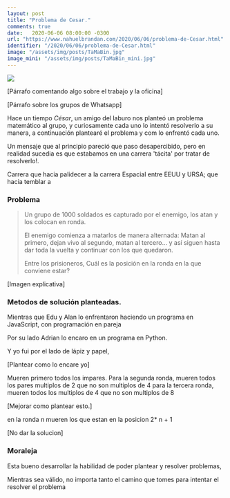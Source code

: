 ```yaml
---
layout: post
title: "Problema de Cesar."
comments: true
date:   2020-06-06 08:00:00 -0300
url: "https://www.nahuelbrandan.com/2020/06/06/problema-de-Cesar.html"
identifier: "/2020/06/06/problema-de-Cesar.html"
image: "/assets/img/posts/TaMaBin.jpg"
image_mini: "/assets/img/posts/TaMaBin_mini.jpg"
---
```


![]({{page.image}})<br>

[Párrafo comentando algo sobre el trabajo y la oficina]

[Párrafo sobre los grupos de Whatsapp]

Hace un tiempo _César_, un amigo del laburo nos planteó un problema matemático al grupo, y curiosamente cada uno lo intentó resolverlo a su manera, a continuación plantearé el problema y com lo enfrentó cada uno.

Un mensaje que al principio pareció que paso desapercibido, pero en realidad sucedia es que estabamos en una carrera 'tácita' por tratar de resolverlo!. 

Carrera que hacia palidecer a la carrera Espacial entre EEUU y URSA; que hacia temblar a 

### Problema

> Un grupo de 1000 soldados es capturado por el enemigo, los atan y los colocan en ronda. 
>
> El enemigo comienza a matarlos de manera alternada: Matan al primero, dejan vivo al segundo, matan al tercero... y así siguen hasta dar toda la vuelta y continuar con los que quedaron.
>
> Entre los prisioneros, Cuál es la posición en la ronda en la que conviene estar?

[Imagen explicativa]

### Metodos de solución planteadas.


Mientras que Edu y Alan lo enfrentaron haciendo un programa en JavaScript, con programación en pareja 

Por su lado Adrian lo encaro en un programa en Python.

Y yo fui por el lado de lápiz y papel, 

[Plantear como lo encare yo]

Mueren primero todos los impares.
Para la segunda ronda, mueren todos los pares multiplos de 2 que no son multiplos de 4
para la tercera ronda, mueren todos los multiplos de 4 que no son multiplos de 8

[Mejorar como plantear esto.]

en la ronda n mueren los que estan en la posicion 2* n + 1

[No dar la solucion]

### Moraleja

Esta bueno desarrollar la habilidad de poder plantear y resolver problemas, 

Mientras sea válido, no importa tanto el camino que tomes para intentar el resolver el problema

